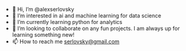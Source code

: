 - 👋 Hi, I’m @alexserlovsky
- 👀 I’m interested in ai and machine learning for data science
- 🌱 I’m currently learning python for analytics
- 💞️ I’m looking to collaborate on any fun projects. I am always up for learning something new!
- 📫 How to reach me serlovsky@gmail.com

<!---
alexserlovsky/alexserlovsky is a ✨ special ✨ repository because its `README.md` (this file) appears on your GitHub profile.
You can click the Preview link to take a look at your changes.
--->
